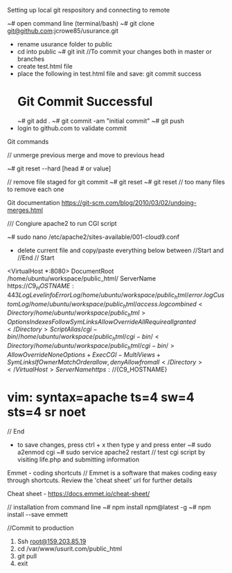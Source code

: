 Setting up local git respository and connecting to remote

~# open command line (terminal/bash)
~# git clone git@github.com:jcrowe85/usurance.git
- rename usurance folder to public
- cd into public
~# git init
//To commit your changes both in master or branches
- create test.html file
- place the following in test.html file and save: <!DOCTYPE html><html><head>git commit success</head><body><h1>Git Commit Successful</h1></body></html>
~# git add .
~# git commit -am "initial commit"
~# git push
- login to github.com to validate commit


Git commands

// unmerge previous merge and move to previous head

~# git reset --hard [head # or value]

// remove file staged for git commit 
~# git reset <file> 
~# git reset // too many files to remove each one

Git documentation
https://git-scm.com/blog/2010/03/02/undoing-merges.html



/// Congiure apache2 to run CGI script

~# sudo nano /etc/apache2/sites-available/001-cloud9.conf
- delete current file and copy/paste everything below between //Start and //End
// Start

<VirtualHost *:8080>
    DocumentRoot /home/ubuntu/workspace/public_html/
    ServerName https://${C9_HOSTNAME}:443
    LogLevel info
    ErrorLog /home/ubuntu/workspace/public_html/error.log
    CustomLog /home/ubuntu/workspace/public_html/access.log combined
    <Directory /home/ubuntu/workspace/public_html>
        Options Indexes FollowSymLinks
        AllowOverride All
        Require all granted
    </Directory>
 ScriptAlias /cgi-bin/ /home/ubuntu/workspace/public_html/cgi-bin/
<Directory /home/ubuntu/workspace/public_html/cgi-bin/>
   AllowOverride None
   Options +ExecCGI -MultiViews +SymLinksIfOwnerMatch
   Order allow,deny
   Allow from all
</Directory>
</VirtualHost>
ServerName https://${C9_HOSTNAME}
# vim: syntax=apache ts=4 sw=4 sts=4 sr noet

// End
- to save changes, press ctrl + x then type y and press enter
~# sudo a2enmod cgi
~# sudo service apache2 restart
// test cgi script by visiting life.php and submitting information



Emmet - coding shortcuts
// Emmet is a software that makes coding easy through shortcuts. Review the 'cheat sheet' url for further details

Cheat sheet - https://docs.emmet.io/cheat-sheet/

// installation from command line
~# npm install npm@latest -g
~# npm install --save emmett



//Commit to production
1.	Ssh root@159.203.85.19
2.	cd /var/www/usurit.com/public_html
3.	git pull
4.	exit
